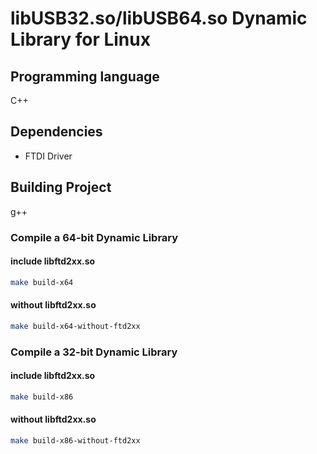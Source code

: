 # libUSB32.so/libUSB64.so Dynamic Library for Linux

## Programming language
C++

## Dependencies
- FTDI Driver

## Building Project
g++

### Compile a 64-bit Dynamic Library 

#### include libftd2xx.so
```bash
make build-x64
```

#### without libftd2xx.so
```bash
make build-x64-without-ftd2xx
```

### Compile a 32-bit Dynamic Library 

#### include libftd2xx.so
```bash
make build-x86
```

#### without libftd2xx.so
```bash
make build-x86-without-ftd2xx
```
